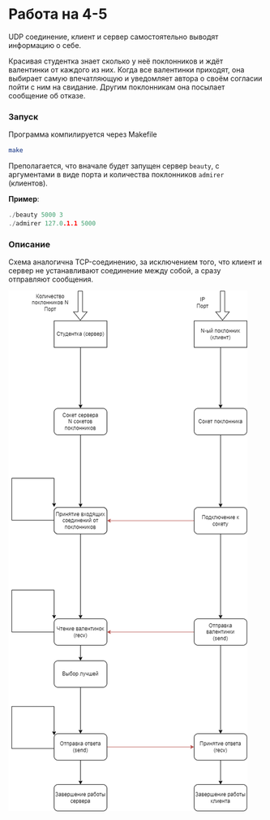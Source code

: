 # Работа на 4-5

UDP соединение, клиент и сервер самостоятельно выводят информацию о себе.

Красивая студентка знает сколько у неё поклонников и ждёт валентинки от каждого из них. Когда все валентинки приходят, она выбирает самую впечатляющую и уведомляет автора о своём согласии пойти с ним на свидание. Другим поклонникам она посылает сообщение об отказе.

### Запуск
Программа компилируется через Makefile
```bash
make
```

Преполагается, что вначале будет запущен сервер `beauty`, с аргументами в виде порта и количества поклонников `admirer` (клиентов).

**Пример**:
```c
./beauty 5000 3
./admirer 127.0.1.1 5000
```

### Описание
Схема аналогична TCP-соединению, за исключением того, что клиент и сервер не устанавливают соединение между собой, а сразу отправляют сообщения.

![Схема](./schema/4-5.png)
